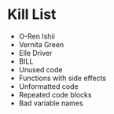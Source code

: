 Kill List
=========
* O-Ren Ishii
* Vernita Green
* Elle Driver
* BILL
* Unused code
* Functions with side effects
* Unformatted code 
* Repeated code blocks 
* Bad variable names
